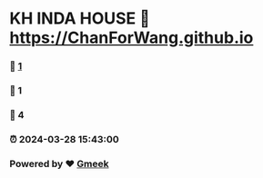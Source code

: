 # KH INDA HOUSE :link: https://ChanForWang.github.io 
### :page_facing_up: [1](https://ChanForWang.github.io/tag.html) 
### :speech_balloon: 1 
### :hibiscus: 4 
### :alarm_clock: 2024-03-28 15:43:00 
### Powered by :heart: [Gmeek](https://github.com/Meekdai/Gmeek)
